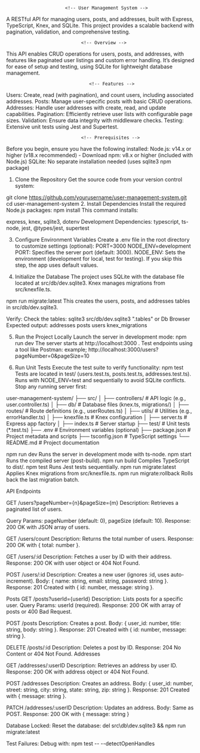                           <!-- User Management System -->
A RESTful API for managing users, posts, and addresses, built with Express, TypeScript, Knex, and SQLite. This project provides a scalable backend with pagination, validation, and comprehensive testing.

                                <!-- Overview -->
This API enables CRUD operations for users, posts, and addresses, with features like paginated user listings and custom error handling. It’s designed for ease of setup and testing, using SQLite for lightweight database management.


                                   <!-- Features -->
Users: Create, read (with pagination), and count users, including associated addresses.
Posts: Manage user-specific posts with basic CRUD operations.
Addresses: Handle user addresses with create, read, and update capabilities.
Pagination: Efficiently retrieve user lists with configurable page sizes.
Validation: Ensure data integrity with middleware checks.
Testing: Extensive unit tests using Jest and Supertest.


                                <!-- Prerequisites -->
Before you begin, ensure you have the following installed:
Node.js: v14.x or higher (v18.x recommended) - Download
npm: v8.x or higher (included with Node.js)
SQLite: No separate installation needed (uses sqlite3 npm package)


<!-- Setup Instructions -->
1. Clone the Repository
Get the source code from your version control system:

git clone https://github.com/yourusername/user-management-system.git
cd user-management-system
2. Install Dependencies
Install the required Node.js packages:
npm install
This command installs:

<!-- Production Dependencies:  -->
express, knex, sqlite3, dotenv
Development Dependencies: typescript, ts-node, jest, @types/jest, supertest


3. Configure Environment Variables
Create a .env file in the root directory to customize settings (optional):
PORT=3000
NODE_ENV=development
PORT: Specifies the server port (default: 3000).
NODE_ENV: Sets the environment (development for local, test for testing).
If you skip this step, the app uses default values.

4. Initialize the Database
The project uses SQLite with the database file located at src/db/dev.sqlite3. Knex manages migrations from src/knexfile.ts.

<!-- Run the migrations to set up the database: -->

npm run migrate:latest
This creates the users, posts, and addresses tables in src/db/dev.sqlite3.

Verify: Check the tables:
sqlite3 src/db/dev.sqlite3 ".tables" or Db Browser
Expected output: addresses posts users knex_migrations

5. Run the Project Locally
Launch the server in development mode:
npm run dev
The server starts at http://localhost:3000 .
Test endpoints using a tool like Postman:
example; http://localhost:3000/users?pageNumber=0&pageSize=10

6. Run Unit Tests
Execute the test suite to verify functionality:
npm test
Tests are located in test/ (users.test.ts, posts.test.ts, addresses.test.ts).
Runs with NODE_ENV=test and sequentially to avoid SQLite conflicts.
Stop any running server first:

user-management-system/
├── src/
│   ├── controllers/      # API logic (e.g., user.controller.ts)
│   ├── db/              # Database files (knex.ts, migrations/)
│   ├── routes/          # Route definitions (e.g., userRoutes.ts)
│   ├── utils/           # Utilities (e.g., errorHandler.ts)
│   ├── knexfile.ts      # Knex configuration
│   ├── server.ts        # Express app factory
│   ├── index.ts         # Server startup
├── test/                # Unit tests (*.test.ts)
├── .env                 # Environment variables (optional)
├── package.json         # Project metadata and scripts
├── tsconfig.json        # TypeScript settings
└── README.md            # Project documentation



<!-- Available Scripts -->
<!-- Script	Description -->
npm run dev	                Runs the server in development mode with ts-node.
npm start	                Runs the compiled server (post-build).
npm run build	            Compiles TypeScript to dist/.
npm test	                Runs Jest tests sequentially.
npm run migrate:latest	    Applies Knex migrations from src/knexfile.ts.
npm run migrate:rollback	Rolls back the last migration batch.

API Endpoints
<!-- Users -->
GET /users?pageNumber={n}&pageSize={m}
Description: Retrieves a paginated list of users.

Query Params: pageNumber (default: 0), pageSize (default: 10).
Response: 200 OK with JSON array of users.

GET /users/count
Description: Returns the total number of users.
Response: 200 OK with { total: number }.

GET /users/:id
Description: Fetches a user by ID with their address.
Response: 200 OK with user object or 404 Not Found.

POST /users/:id
Description: Creates a new user (ignores :id, uses auto-increment).
Body: { name: string, email: string, password: string }.
Response: 201 Created with { id: number, message: string }.

Posts
GET /posts?userId={userId}
Description: Lists posts for a specific user.
Query Params: userId (required).
Response: 200 OK with array of posts or 400 Bad Request.

POST /posts
Description: Creates a post.
Body: { user_id: number, title: string, body: string }.
Response: 201 Created with { id: number, message: string }.

DELETE /posts/:id
Description: Deletes a post by ID.
Response: 204 No Content or 404 Not Found.
Addresses

GET /addresses/:userID
Description: Retrieves an address by user ID.
Response: 200 OK with address object or 404 Not Found.

POST /addresses
Description: Creates an address.
Body: { user_id: number, street: string, city: string, state: string, zip: string }.
Response: 201 Created with { message: string }.

PATCH /addresses/:userID
Description: Updates an address.
Body: Same as POST.
Response: 200 OK with { message: string }

<!-- Troubleshooting -->

Database Locked:
Reset the database:
del src\db\dev.sqlite3 && npm run migrate:latest


Test Failures:
Debug with:
npm test -- --detectOpenHandles